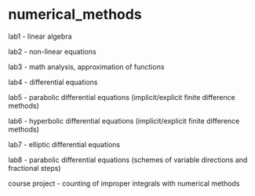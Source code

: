 # numerical_methods

lab1 - linear algebra

lab2 - non-linear equations

lab3 - math analysis, approximation of functions

lab4 - differential equations

lab5 - parabolic differential equations (implicit/explicit finite difference methods)

lab6 - hyperbolic differential equations (implicit/explicit finite difference methods)

lab7 - elliptic differential equations 

lab8 - parabolic differential equations (schemes of variable directions and fractional steps)

course project - counting of improper integrals with numerical methods
